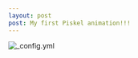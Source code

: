 ```yaml
---
layout: post
post: My first Piskel animation!!!
---
```


![_config.yml](http://3.bp.blogspot.com/_JGgzOkYhIb0/TERsJEqQZkI/AAAAAAAAF5U/GbeR5npfUCE/s400/Megaman_retro_3D_by_cezkid.gif)
